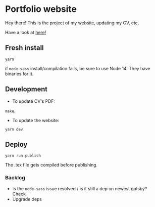 # Portfolio website

Hey there!  This is the project of my website, updating my CV, etc.

Have a look at <a href="https://mynjj.github.io">here!</a>

## Fresh install

`yarn`

if `node-sass` install/compilation fails, be sure to use Node 14. They have binaries for it.


## Development

- To update CV's PDF: 

`make`.

- To update the website:

`yarn dev`

## Deploy

`yarn run publish`

The .tex file gets compiled before publishing.

### Backlog
- Is the `node-sass` issue resolved / is it still a dep on newest gatsby? Check
- Upgrade deps 
